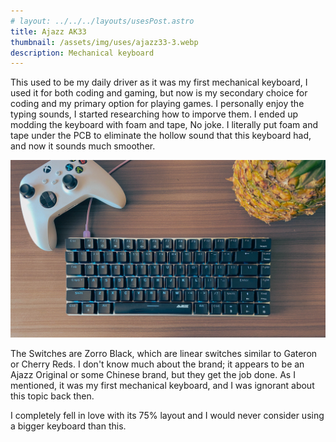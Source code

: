 ```yaml
---
# layout: ../../../layouts/usesPost.astro
title: Ajazz AK33
thumbnail: /assets/img/uses/ajazz33-3.webp
description: Mechanical keyboard
---
```


This used to be my daily driver as it was my first mechanical keyboard, I used it for both coding and gaming, but now is my secondary choice for coding and my primary option for playing games.
I personally enjoy the typing sounds, I started researching how to imporve them. I ended up modding the keyboard with foam and tape, No joke. I literally put foam and tape under the PCB to eliminate the hollow sound that this keyboard had, and now it sounds much smoother.

![ajazz33-1.webp](/assets/img/uses/ajazz33-1.webp)

The Switches are Zorro Black, which are linear switches similar to Gateron or Cherry Reds. I don't know much about the brand; it appears to be an Ajazz Original or some Chinese brand, but they get the job done. As I mentioned, it was my first mechanical keyboard, and I was ignorant about this topic back then.

I completely fell in love with its 75% layout and I would never consider using a bigger keyboard than this.